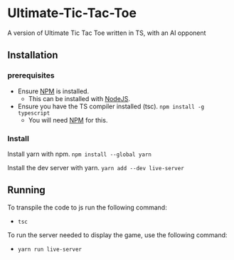 # Ultimate-Tic-Tac-Toe
A version of Ultimate Tic Tac Toe written in TS, with an AI opponent

## Installation

### prerequisites

 - Ensure [NPM](https://www.npmjs.com/get-npm) is installed.
    - This can be installed with [NodeJS](https://nodejs.org/en/download/).
 - Ensure you have the TS compiler installed (tsc). `npm install -g typescript`
    - You will need [NPM](https://www.npmjs.com/get-npm) for this.

### Install

Install yarn with npm. `npm install --global yarn`

Install the dev server with yarn. `yarn add --dev live-server`

## Running

To transpile the code to js run the following command:
 - `tsc`

To run the server needed to display the game, use the following command:
 - `yarn run live-server`